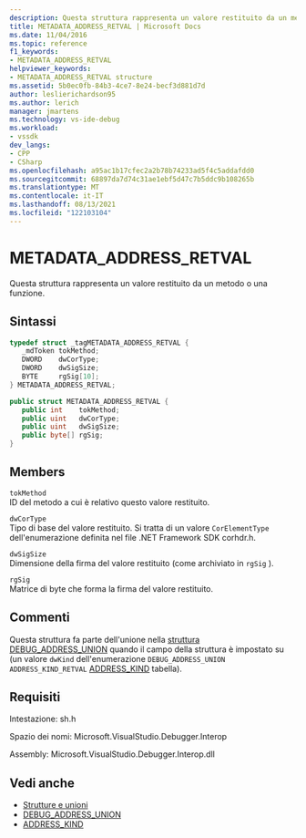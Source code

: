 ```yaml
---
description: Questa struttura rappresenta un valore restituito da un metodo o una funzione.
title: METADATA_ADDRESS_RETVAL | Microsoft Docs
ms.date: 11/04/2016
ms.topic: reference
f1_keywords:
- METADATA_ADDRESS_RETVAL
helpviewer_keywords:
- METADATA_ADDRESS_RETVAL structure
ms.assetid: 5b0ec0fb-84b3-4ce7-8e24-becf3d881d7d
author: leslierichardson95
ms.author: lerich
manager: jmartens
ms.technology: vs-ide-debug
ms.workload:
- vssdk
dev_langs:
- CPP
- CSharp
ms.openlocfilehash: a95ac1b17cfec2a2b78b74233ad5f4c5addafdd0
ms.sourcegitcommit: 68897da7d74c31ae1ebf5d47c7b5ddc9b108265b
ms.translationtype: MT
ms.contentlocale: it-IT
ms.lasthandoff: 08/13/2021
ms.locfileid: "122103104"
---
```

# <a name="metadata_address_retval"></a>METADATA_ADDRESS_RETVAL
Questa struttura rappresenta un valore restituito da un metodo o una funzione.

## <a name="syntax"></a>Sintassi

```cpp
typedef struct _tagMETADATA_ADDRESS_RETVAL {
   _mdToken tokMethod;
   DWORD    dwCorType;
   DWORD    dwSigSize;
   BYTE     rgSig[10];
} METADATA_ADDRESS_RETVAL;
```

```csharp
public struct METADATA_ADDRESS_RETVAL {
   public int    tokMethod;
   public uint   dwCorType;
   public uint   dwSigSize;
   public byte[] rgSig;
}
```

## <a name="members"></a>Members
 `tokMethod`\
 ID del metodo a cui è relativo questo valore restituito.

 `dwCorType`\
 Tipo di base del valore restituito. Si tratta di un valore `CorElementType` dell'enumerazione definita nel file .NET Framework SDK corhdr.h.

 `dwSigSize`\
 Dimensione della firma del valore restituito (come archiviato in `rgSig` ).

 `rgSig`\
 Matrice di byte che forma la firma del valore restituito.

## <a name="remarks"></a>Commenti
 Questa struttura fa parte dell'unione nella [struttura DEBUG_ADDRESS_UNION](../../../extensibility/debugger/reference/debug-address-union.md) quando il campo della struttura è impostato su (un valore `dwKind` dell'enumerazione `DEBUG_ADDRESS_UNION` `ADDRESS_KIND_RETVAL` [ADDRESS_KIND](../../../extensibility/debugger/reference/address-kind.md) tabella).

## <a name="requirements"></a>Requisiti
 Intestazione: sh.h

 Spazio dei nomi: Microsoft.VisualStudio.Debugger.Interop

 Assembly: Microsoft.VisualStudio.Debugger.Interop.dll

## <a name="see-also"></a>Vedi anche
- [Strutture e unioni](../../../extensibility/debugger/reference/structures-and-unions.md)
- [DEBUG_ADDRESS_UNION](../../../extensibility/debugger/reference/debug-address-union.md)
- [ADDRESS_KIND](../../../extensibility/debugger/reference/address-kind.md)
